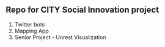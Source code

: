 ## Repo for CITY Social Innovation project
1. Twitter bots
1. Mapping App
1. Senior Project - Unrest Visualization
